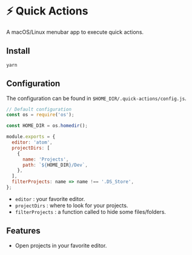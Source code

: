 # :zap: Quick Actions

A macOS/Linux menubar app to execute quick actions.

## Install

```
yarn
```

## Configuration

The configuration can be found in `$HOME_DIR/.quick-actions/config.js`.

```javascript
// Default configuration
const os = require('os');

const HOME_DIR = os.homedir();

module.exports = {
  editor: 'atom',
  projectDirs: [
    {
      name: 'Projects',
      path: `${HOME_DIR}/Dev`,
    },
  ],
  filterProjects: name => name !== '.DS_Store',
};
```

- `editor` : your favorite editor.
- `projectDirs` : where to look for your projects.
- `filterProjects` : a function called to hide some files/folders.

## Features

* Open projects in your favorite editor.
